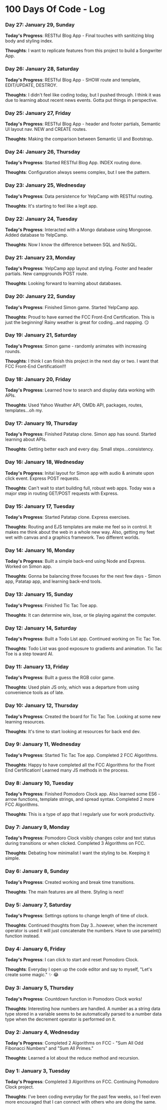 # 100 Days Of Code - Log

### Day 27: January 29, Sunday

**Today's Progress**: RESTful Blog App - Final touches with sanitizing blog body and styling index.

**Thoughts**: I want to replicate features from this project to build a Songwriter App.

### Day 26: January 28, Saturday

**Today's Progress**: RESTful Blog App - SHOW route and template, EDIT/UPDATE, DESTROY.

**Thoughts**: I didn't feel like coding today, but I pushed through. I think it was due to learning about recent news events. Gotta put things in perspective.

### Day 25: January 27, Friday

**Today's Progress**: RESTful Blog App - header and footer partials, Semantic UI layout nav. NEW and CREATE routes.

**Thoughts**: Making the comparison between Semantic UI and Bootstrap.

### Day 24: January 26, Thursday

**Today's Progress**: Started RESTful Blog App. INDEX routing done.

**Thoughts**: Configuration always seems complex, but I see the pattern.

### Day 23: January 25, Wednesday

**Today's Progress**: Data persistence for YelpCamp with RESTful routing.

**Thoughts**: It's starting to feel like a legit app.

### Day 22: January 24, Tuesday

**Today's Progress**: Interacted with a Mongo database using Mongoose. Added database to YelpCamp.

**Thoughts**: Now I know the difference between SQL and NoSQL.

### Day 21: January 23, Monday

**Today's Progress**: YelpCamp app layout and styling. Footer and header partials. New campgrounds POST route.

**Thoughts**: Looking forward to learning about databases.

### Day 20: January 22, Sunday

**Today's Progress**: Finished Simon game. Started YelpCamp app.

**Thoughts**: Proud to have earned the FCC Front-End Certification. This is just the beginning! Rainy weather is great for coding...and napping. 😏

### Day 19: January 21, Saturday

**Today's Progress**: Simon game - randomly animates with increasing rounds.

**Thoughts**: I think I can finish this project in the next day or two. I want that FCC Front-End Certification!!!

### Day 18: January 20, Friday

**Today's Progress**: Learned how to search and display data working with APIs.

**Thoughts**: Used Yahoo Weather API, OMDb API, packages, routes, templates...oh my.

### Day 17: January 19, Thursday

**Today's Progress**: Finished Patatap clone. Simon app has sound. Started learning about APIs.

**Thoughts**: Getting better each and every day. Small steps...consistency.

### Day 16: January 18, Wednesday

**Today's Progress**: Inital layout for Simon app with audio & animate upon click event. Express POST requests.

**Thoughts**: Can't wait to start building full, robust web apps. Today was a major step in routing GET/POST requests with Express.

### Day 15: January 17, Tuesday

**Today's Progress**: Started Patatap clone. Express exercises.

**Thoughts**: Routing and EJS templates are make me feel so in control. It makes me think about the web in a whole new way. Also, getting my feet wet with canvas and a graphics framework. Two different worlds.

### Day 14: January 16, Monday

**Today's Progress**: Built a simple back-end using Node and Express. Worked on Simon app.

**Thoughts**: Gonna be balancing three focuses for the next few days - Simon app, Patatap app, and learning back-end tools.

### Day 13: January 15, Sunday

**Today's Progress**: Finished Tic Tac Toe app.

**Thoughts**: It can determine win, lose, or tie playing against the computer.

### Day 12: January 14, Saturday

**Today's Progress**: Built a Todo List app. Continued working on Tic Tac Toe.

**Thoughts**: Todo List was good exposure to gradients and animation. Tic Tac Toe is a step toward AI.

### Day 11: January 13, Friday

**Today's Progress**: Built a guess the RGB color game.

**Thoughts**: Used plain JS only, which was a departure from using convenience tools as of late.

### Day 10: January 12, Thursday

**Today's Progress**: Created the board for Tic Tac Toe. Looking at some new learning resources.

**Thoughts**: It's time to start looking at resources for back end dev.

### Day 9: January 11, Wednesday

**Today's Progress**: Started Tic Tac Toe app. Completed 2 FCC Algorithms.

**Thoughts**: Happy to have completed all the FCC Algorithms for the Front End Certification! Learned many JS methods in the process.

### Day 8: January 10, Tuesday

**Today's Progress**: Finished Pomodoro Clock app. Also learned some ES6 - arrow functions, template strings, and spread syntax. Completed 2 more FCC Algorithms.

**Thoughts**: This is a type of app that I regularly use for work productivity.

### Day 7: January 9, Monday

**Today's Progress**: Pomodoro Clock visibly changes color and text status during transitions or when clicked. Completed 3 Algorithms on FCC.

**Thoughts**: Debating how minimalist I want the styling to be. Keeping it simple.

### Day 6: January 8, Sunday

**Today's Progress**: Created working and break time transitions.

**Thoughts**: The main features are all there. Styling is next!

### Day 5: January 7, Saturday

**Today's Progress**: Settings options to change length of time of clock.

**Thoughts**: Continued thoughts from Day 3...however, when the increment operator is used it will just concatenate the numbers. Have to use parseInt() function instead.

### Day 4: January 6, Friday

**Today's Progress**: I can click to start and reset Pomodoro Clock.

**Thoughts**: Everyday I open up the code editor and say to myself, "Let's create some magic." :sparkles: :joy:

### Day 3: January 5, Thursday

**Today's Progress**: Countdown function in Pomodoro Clock works! 

**Thoughts**: Interesting how numbers are handled. A number as a string data type stored in a variable seems to be automatically parsed to a number data type when the decrement operator is performed on it.  

### Day 2: January 4, Wednesday

**Today's Progress**: Completed 2 Algorithms on FCC - "Sum All Odd Fibonacci Numbers" and "Sum All Primes."

**Thoughts**: Learned a lot about the reduce method and recursion.

### Day 1: January 3, Tuesday

**Today's Progress**: Completed 3 Algorithms on FCC. Continuing Pomodoro Clock project.

**Thoughts**: I've been coding everyday for the past few weeks, so I feel even more encouraged that I can connect with others who are doing the same. 


